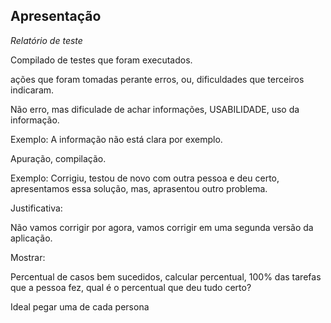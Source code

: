 ## Apresentação


*Relatório de teste*

Compilado de testes que foram executados.

ações que foram tomadas perante erros, ou, dificuldades que terceiros indicaram.

Não erro, mas dificulade de achar informações, USABILIDADE, uso da informação.

Exemplo: A informação não está clara por exemplo.

Apuração, compilação.

Exemplo: Corrigiu, testou de novo com outra pessoa e deu certo, apresentamos essa solução, mas, aprasentou outro problema.

Justificativa:

Não vamos corrigir por agora, vamos corrigir em uma segunda versão da aplicação. 

Mostrar:

Percentual de casos bem sucedidos, calcular percentual, 100% das tarefas que a pessoa fez, qual é o percentual que deu tudo certo?

Ideal pegar uma de cada persona
